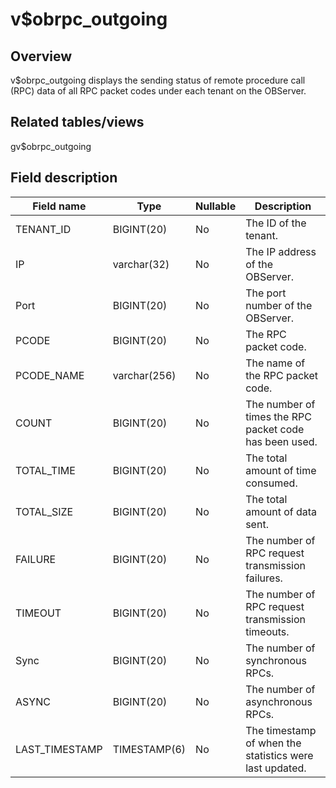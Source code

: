 v$obrpc_outgoing 
=====================================



Overview 
-----------------

v$obrpc_outgoing displays the sending status of remote procedure call (RPC) data of all RPC packet codes under each tenant on the OBServer. 

Related tables/views 
-----------------------------

gv$obrpc_outgoing

Field description 
--------------------------



| **Field name** |   **Type**   | **Nullable** |                     **Description**                     |
|----------------|--------------|--------------|---------------------------------------------------------|
| TENANT_ID      | BIGINT(20)   | No           | The ID of the tenant.                                   |
| IP             | varchar(32)  | No           | The IP address of the OBServer.                         |
| Port           | BIGINT(20)   | No           | The port number of the OBServer.                        |
| PCODE          | BIGINT(20)   | No           | The RPC packet code.                                    |
| PCODE_NAME     | varchar(256) | No           | The name of the RPC packet code.                        |
| COUNT          | BIGINT(20)   | No           | The number of times the RPC packet code has been used.  |
| TOTAL_TIME     | BIGINT(20)   | No           | The total amount of time consumed.                      |
| TOTAL_SIZE     | BIGINT(20)   | No           | The total amount of data sent.                          |
| FAILURE        | BIGINT(20)   | No           | The number of RPC request transmission failures.        |
| TIMEOUT        | BIGINT(20)   | No           | The number of RPC request transmission timeouts.        |
| Sync           | BIGINT(20)   | No           | The number of synchronous RPCs.                         |
| ASYNC          | BIGINT(20)   | No           | The number of asynchronous RPCs.                        |
| LAST_TIMESTAMP | TIMESTAMP(6) | No           | The timestamp of when the statistics were last updated. |


